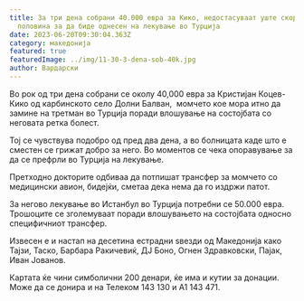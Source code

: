 ```yaml
---
title: За три дена собрани 40.000 евра за Кико, недостасуваат уште скоро
  половина за да биде однесен на лекување во Турција
date: 2023-06-20T09:30:04.363Z
category: македонија
featured: true
featuredImage: ../img/11-30-3-dena-sob-40k.jpg
author: Вардарски
---
```

<!--StartFragment-->

Во рок од три дена собрани се околу 40,000 евра за Кристијан Коцев-Кико од карбинското село Долни Балван,  момчето кое мора итно да замине на третман во Турција поради влошување на состојбата со неговата ретка болест.



<!--EndFragment--><!--StartFragment-->

Тој се чувствува подобро од пред два дена, а во болницата каде што е сместен се грижат добро за него. Во моментов се чека опоравување за да се префрли во Турција на лекување.

Претходно докторите одбиваа да потпишат трансфер за момчето со медицински авион, бидејќи, сметаа дека нема да го издржи патот.

За негово лекување во Истанбул во Турција потребни се 50.000 евра. Трошоците се зголемуваат поради влошувањето на состојбата односно специфичниот трансфер.

Извесен е и настап на десетина естрадни ѕвезди од Македонија како Тајзи, Таско, Барбара Ракичевиќ, ДЈ Боно, Огнен Здравковски, Пајак, Иван Јованов.

Картата ќе чини симболични 200 денари, ќе има и кутии за донации. Може да се донира и на Телеком 143 130 и А1 143 471.

<!--EndFragment-->